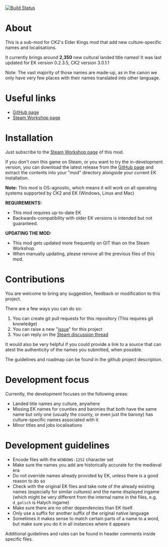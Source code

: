 [![Build Status](https://travis-ci.com/hmlendea/ck2-ek-more-cultural-names.svg?branch=master)](https://travis-ci.com/hmlendea/ck2-ek-more-cultural-names)

# About

This is a sub-mod for CK2's Elder Kings mod that add new culture-specific names and localisations.

It currently brings around **2,350** new cultural landed title names!
It was last updated for EK version 0.2.3.5, CK2 version 3.0.1.1

Note: The vast majority of those names are made-up, as in the canon we only have very few places with their names translated into other language.

# Useful links

- [GitHub page](https://github.com/hmlendea/CK2-EK-MoreCulturalNames)
- [Steam Workshop page](https://steamcommunity.com/sharedfiles/filedetails/?id=1745899430)

# Installation

Just subscribe to the [Steam Workshop page](https://steamcommunity.com/sharedfiles/filedetails/?id=1745899430) of this mod.

If you don't own this game on Steam, or you want to try the in-development version, you can download the latest release from the [GitHub page](https://github.com/hmlendea/ck2-ek-more-cultural-names/releases) and extract the contents into your "mod" directory alongside your current EK installation.

**Note:** This mod is OS-agnostic, which means it will work on all operating systems supported by CK2 and EK (Windows, Linux and Mac)

**REQUIREMENTS:**
- This mod requires up-to-date EK
- Backwards-compatibility with older EK versions is intended but not guaranteed.

**UPDATING THE MOD:**
- This mod gets updated more frequently on GIT than on the Steam Workshop.
- When manually updating, please remove all the previous files of this mod.

# Contributions

You are welcome to bring any suggestion, feedback or modification to this project.

There are a few ways you can do so:

1. You can create git pull requests for this repository (This requires git knowledge)
2. You can raise a new "[issue](https://github.com/hmlendea/ck2-ek-more-cultural-names/issues)" for this project
4. You can reply on the [Steam discussion thread](https://steamcommunity.com/workshop/filedetails/discussion/1745899430/2530372519569641320/)

It would also be very helpful if you could provide a link to a source that can atest the authenticity of the names you submitted, when possible.

The guidelines and roadmap can be found in the github project description.

# Development focus

Currently, the development focuses on the following areas:

- Landed title names any culture, anywhere
- Missing EK names for counties and baronies that both have the same name but only one (usually the county, or even just the barony) has culture-specific names associated with it
- Minor titles and jobs localisations

# Development guidelines

- Encode files with the `WINDOWS-1252` character set
- Make sure the names you add are historically accurate for the medieval era
- Do not override names already provided by EK, unless there is a good reason to do so
- Check with the original EK files and take note of the already existing names (especially for similar cultures) and the name displayed ingame (which might be very different from the internal name in the files, e.g. `d_galich` is Halych ingame)
- Make sure there are no other dependencies than EK itself.
- Only use a suffix for another suffix of the original native language
- Sometimes it makes sense to match certain parts of a name to a word, but make sure you do it in all instances where it appears

Additional guidelines and rules can be found in header comments inside specific files.
